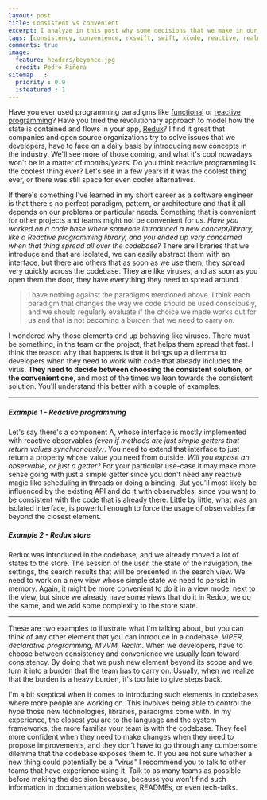 ```yaml
---
layout: post
title: Consistent vs convenient
excerpt: I analyze in this post why some decisions that we make in our projects might turn into bad viruses that spread all over the code base.
tags: [consistency, convenience, rxswift, swift, xcode, reactive, realm]
comments: true
image:
  feature: headers/beyonce.jpg
  credit: Pedro Piñera
sitemap   :
  priority : 0.9
  isfeatured : 1
---
```


Have you ever used programming paradigms like [functional](https://en.wikipedia.org/wiki/Functional_programming) or [reactive programming](https://en.wikipedia.org/wiki/Functional_reactive_programming)? Have you tried the revolutionary approach to model how the state is contained and flows in your app, [Redux](http://redux.js.org/)? I find it great that companies and open source organizations try to solve issues that we developers, have to face on a daily basis by introducing new concepts in the industry. We'll see more of those coming, and what it's cool nowadays won't be in a matter of months/years. Do you think reactive programming is the coolest thing ever? Let's see in a few years if it was the coolest thing ever, or there was still space for even cooler alternatives.

If there's something I've learned in my short career as a software engineer is that there's no perfect paradigm, pattern, or architecture and that it all depends on our problems or particular needs. Something that is convenient for other projects and teams might not be convenient for us. *Have you worked on a code base where someone introduced a new concept/library, like a Reactive programming library, and you ended up very concerned when that thing spread all over the codebase?* There are libraries that we introduce and that are isolated, we can easily abstract them with an interface, but there are others that as soon as we use them, they spread very quickly across the codebase. They are like viruses, and as soon as you open them the door, they have everything they need to spread around.

> I have nothing against the paradigms mentioned above. I think each paradigm that changes the way we code should be used consciously, and we should regularly evaluate if the choice we made works out for us and that is not becoming a burden that we need to carry on.

I wondered why those elements end up behaving like viruses. There must be something, in the team or the project, that helps them spread that fast. I think the reason why that happens is that it brings up a dilemma to developers when they need to work with code that already includes the virus. **They need to decide between choosing the consistent solution, or the convenient one**, and most of the times we lean towards the consistent solution. You'll understand this better with a couple of examples.

---

##### Example 1 - Reactive programming
Let's say there's a component A, whose interface is mostly implemented with reactive observables *(even if methods are just simple getters that return values synchronously)*. You need to extend that interface to just return a property whose value you need from outside. *Will you expose an observable, or just a getter?* For your particular use-case it may make more sense going with just a simple getter since you don't need any reactive magic like scheduling in threads or doing a binding. But you'll most likely be influenced by the existing API and do it with observables, since you want to be consistent with the code that is already there. Little by little, what was an isolated interface, is powerful enough to force the usage of observables far beyond the closest element.

##### Example 2 - Redux store
Redux was introduced in the codebase, and we already moved a lot of states to the store. The session of the user, the state of the navigation, the settings, the search results that will be presented in the search view. We need to work on a new view whose simple state we need to persist in memory. Again, it might be more convenient to do it in a view model next to the view, but since we already have some views that do it in Redux, we do the same, and we add some complexity to the store state.

---

These are two examples to illustrate what I'm talking about, but you can think of any other element that you can introduce in a codebase: *VIPER, declarative programming, MVVM, Realm*. When we developers, have to choose between consistency and convenience we usually lean toward consistency. By doing that we push new element beyond its scope and we turn it into a burden that the team has to carry on. Usually, when we realize that the burden is a heavy burden, it's too late to give steps back.

I'm a bit skeptical when it comes to introducing such elements in codebases where more people are working on. This involves being able to control the hype those new technologies, libraries, paradigms come with. In my experience, the closest you are to the language and the system frameworks, the more familiar your team is with the codebase. They feel more confident when they need to make changes when they need to propose improvements, and they don't have to go through any cumbersome dilemma that the codebase exposes them to. If you are not sure whether a new thing could potentially be a *"virus"* I recommend you to talk to other teams that have experience using it. Talk to as many teams as possible before making the decision because, because you won't find such information in documentation websites, READMEs, or even tech-talks.
